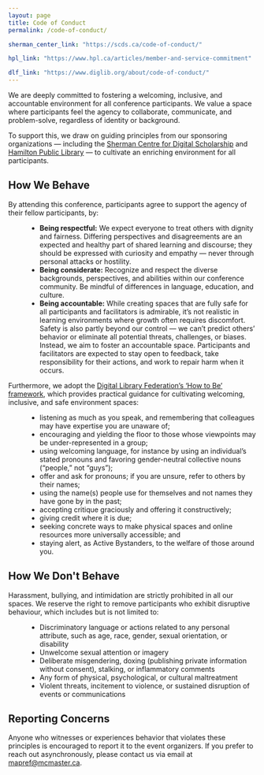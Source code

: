 ```yaml
---
layout: page
title: Code of Conduct
permalink: /code-of-conduct/

sherman_center_link: "https://scds.ca/code-of-conduct/"

hpl_link: "https://www.hpl.ca/articles/member-and-service-commitment"

dlf_link: "https://www.diglib.org/about/code-of-conduct/"
---
```


<div class="content-container">
    <p>
    We are deeply committed to fostering a welcoming, inclusive, and accountable environment for all conference participants. We value a space where participants feel the agency to collaborate, communicate, and problem-solve, regardless of identity or background. 
    </p>
    <p>
    To support this, we draw on  guiding principles from our sponsoring organizations — including the <a style="text-decoration: underline;" href="{{ page.sherman_center_link }}">Sherman Centre for Digital Scholarship</a> and <a style="text-decoration: underline;" href="{{ page.hpl_link }}">Hamilton Public Library</a> — to cultivate an enriching environment for all participants. 
    </p>
    <h2>How We Behave</h2>
    <p>
    By attending this conference, participants agree to support the agency of their fellow participants, by: 
    </p>
    <ul style="margin-left: 40px;">
    <li>
    <strong>Being respectful:</strong> We expect everyone to treat others with dignity and fairness. Differing perspectives and disagreements are an expected and healthy part of shared learning and discourse; they should be expressed with curiosity and empathy — never through personal attacks or hostility.  
    </li>
    <li>
    <strong>Being considerate:</strong> Recognize and respect the diverse backgrounds, perspectives, and abilities within our conference community. Be mindful of differences in language, education, and culture. 
    </li>
    <li>
    <strong>Being accountable:</strong> While creating spaces that are fully safe for all participants and facilitators is admirable, it’s not realistic in learning environments where growth often requires discomfort. Safety is also partly beyond our control — we can’t predict others’ behavior or eliminate all potential threats, challenges, or biases. Instead, we aim to foster an accountable space. Participants and facilitators are expected to stay open to feedback, take responsibility for their actions, and work to repair harm when it occurs.
    </li>
    </ul>
    <p>
    Furthermore, we adopt the <a style="text-decoration: underline;" href="{{ page.dlf_link }}">Digital Library Federation’s ‘How to Be’ framework</a>, which provides practical guidance for cultivating welcoming, inclusive, and safe environment spaces:  
    </p>
    <ul style="margin-left: 40px;">
    <li>
    listening as much as you speak, and remembering that colleagues may have expertise you are unaware of;
    </li>
    <li>
    encouraging and yielding the floor to those whose viewpoints may be under-represented in a group;
    </li>
    <li>
    using welcoming language, for instance by using an individual’s stated pronouns and favoring gender-neutral collective nouns (“people,” not “guys”);
    </li>
    <li>
    offer and ask for pronouns; if you are unsure, refer to others by their names;
    </li>
    <li>
    using the name(s) people use for themselves and not names they have gone by in the past;
    </li>
    <li>
    accepting critique graciously and offering it constructively;
    </li>
    <li>
    giving credit where it is due;
    </li>
    <li>
    seeking concrete ways to make physical spaces and online resources more universally accessible; and
    </li>
    <li>
    staying alert, as Active Bystanders, to the welfare of those around you.
    </li>
    </ul>
    <h2>How We Don't Behave </h2>
    <p>
    Harassment, bullying, and intimidation are strictly prohibited in all our spaces. We reserve the right to remove participants who exhibit disruptive behaviour, which includes but is not limited to:  
    </p>
    <ul style="margin-left: 40px;">
    <li>
    Discriminatory language or actions related to any personal attribute, such as age, race, gender, sexual orientation, or disability   
    </li>
    <li>
    Unwelcome sexual attention or imagery   
    </li>
    <li>
    Deliberate misgendering, doxing (publishing private information without consent), stalking, or inflammatory comments  
    </li>
    <li>
    Any form of physical, psychological, or cultural maltreatment    
    </li>
    <li>
    Violent threats, incitement to violence, or sustained disruption of events or communications 
    </li>
    </ul>

<h2>Reporting Concerns </h2>
<p>Anyone who witnesses or experiences behavior that violates these principles is encouraged to report it to the event organizers. If you prefer to reach out asynchronously, please contact us via email at <a href="mailto:mapref@mcmaster.ca">mapref@mcmaster.ca</a>.</p>
<br><br><br>
</div>
